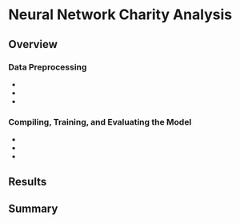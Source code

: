 # Neural Network Charity Analysis

## Overview

### Data Preprocessing

-
-
-

### Compiling, Training, and Evaluating the Model

-
-
-

## Results

## Summary
